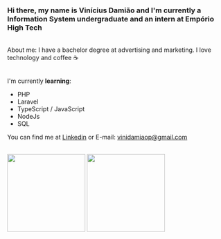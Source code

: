 ### Hi there, my name is **Vinícius Damião** and I'm currently a **Information System** undergraduate and an intern at Empório High Tech
</br>
About me: I have a bachelor degree at advertising and marketing. I love technology and coffee ☕️

</br>
</br>

I'm currently **learning**:

- PHP
- Laravel
- TypeScript / JavaScript
- NodeJs
- SQL

You can find me at [Linkedin](https://www.linkedin.com/in/viniciusdamiao/) or E-mail: [vinidamiaop@gmail.com](mailto:vinidamiaop@gmail.com)

</br>

<div style="display: inline_block; grid-template-column">
  <img height="180em" src="https://github-readme-stats.vercel.app/api?username=Vinidamiaop&show_icons=true&theme=radical">
  <img height="180em" src="https://github-readme-stats.vercel.app/api/top-langs/?username=Vinidamiaop&layout=compact&theme=radical">
</div>







